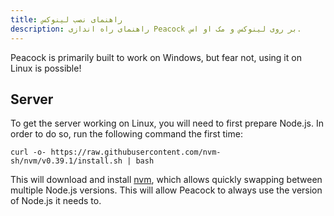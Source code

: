 ```yaml
---
title: راهنمای نصب لینوکس
description: راهنمای راه اندازی Peacock بر روی لینوکس و مک او اس.
---
```


Peacock is primarily built to work on Windows, but fear not, using it on Linux is possible!

## Server

To get the server working on Linux, you will need to first prepare Node.js. In order to do so, run the following command the first time:

```shell
curl -o- https://raw.githubusercontent.com/nvm-sh/nvm/v0.39.1/install.sh | bash
```

This will download and install [nvm](https://nvm.sh), which allows quickly swapping between multiple Node.js versions. This will allow Peacock to always use the version of Node.js it needs to.
